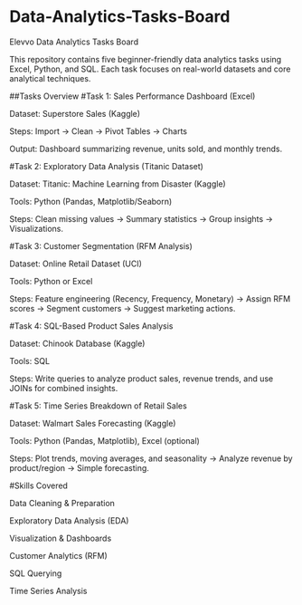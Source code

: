 # Data-Analytics-Tasks-Board
Elevvo Data Analytics Tasks Board

This repository contains five beginner-friendly data analytics tasks using Excel, Python, and SQL. Each task focuses on real-world datasets and core analytical techniques.

##Tasks Overview
#Task 1: Sales Performance Dashboard (Excel)

Dataset: Superstore Sales (Kaggle)

Steps: Import → Clean → Pivot Tables → Charts

Output: Dashboard summarizing revenue, units sold, and monthly trends.

#Task 2: Exploratory Data Analysis (Titanic Dataset)

Dataset: Titanic: Machine Learning from Disaster (Kaggle)

Tools: Python (Pandas, Matplotlib/Seaborn)

Steps: Clean missing values → Summary statistics → Group insights → Visualizations.

#Task 3: Customer Segmentation (RFM Analysis)

Dataset: Online Retail Dataset (UCI)

Tools: Python or Excel

Steps: Feature engineering (Recency, Frequency, Monetary) → Assign RFM scores → Segment customers → Suggest marketing actions.

#Task 4: SQL-Based Product Sales Analysis

Dataset: Chinook Database (Kaggle)

Tools: SQL

Steps: Write queries to analyze product sales, revenue trends, and use JOINs for combined insights.

#Task 5: Time Series Breakdown of Retail Sales

Dataset: Walmart Sales Forecasting (Kaggle)

Tools: Python (Pandas, Matplotlib), Excel (optional)

Steps: Plot trends, moving averages, and seasonality → Analyze revenue by product/region → Simple forecasting.

#Skills Covered

Data Cleaning & Preparation

Exploratory Data Analysis (EDA)

Visualization & Dashboards

Customer Analytics (RFM)

SQL Querying

Time Series Analysis
